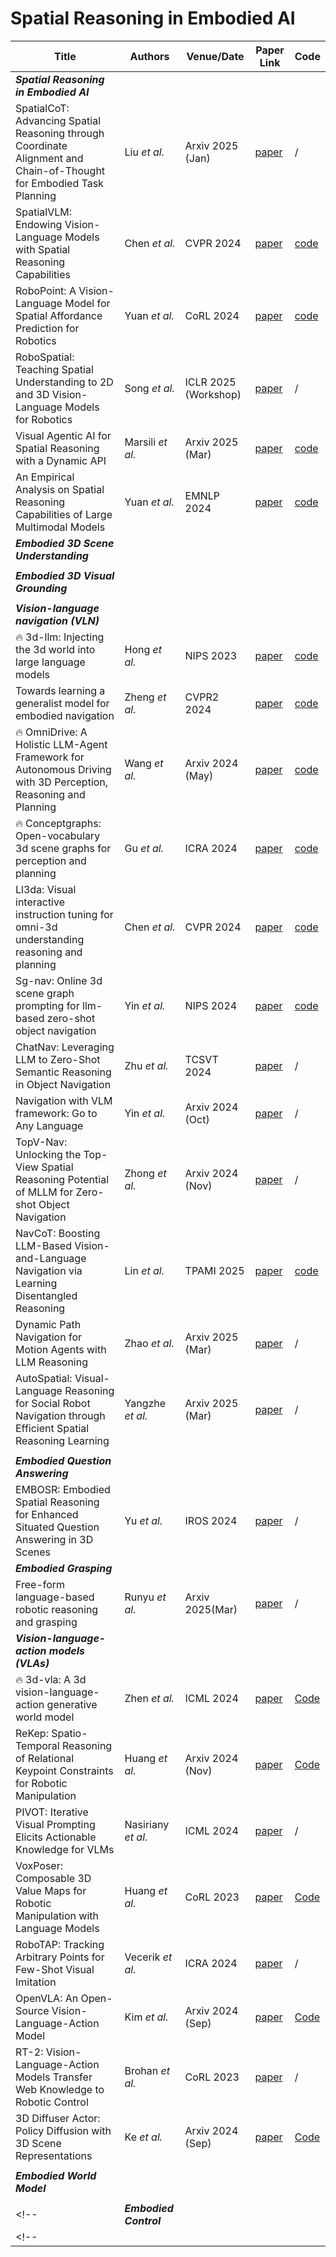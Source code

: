 # Spatial Reasoning in Embodied AI

| Title                                                                                             | Authors       | Venue/Date           | Paper Link                                   | Code                                         |
---------------------------------------------------------------------------------------------------|---------------|----------------------|----------------------------------------------|----------------------------------------------|
| ***Spatial Reasoning in Embodied AI*** |||||
| SpatialCoT: Advancing Spatial Reasoning through Coordinate Alignment and Chain-of-Thought for Embodied Task Planning | Liu *et al.* | Arxiv 2025 (Jan) | [paper](https://arxiv.org/pdf/2501.10074) | / |
| SpatialVLM: Endowing Vision-Language Models with Spatial Reasoning Capabilities | Chen *et al.* | CVPR 2024 | [paper](https://openaccess.thecvf.com/content/CVPR2024/papers/Chen_SpatialVLM_Endowing_Vision-Language_Models_with_Spatial_Reasoning_Capabilities_CVPR_2024_paper.pdf) | [code](https://github.com/remyxai/VQASynth) |
| RoboPoint: A Vision-Language Model for Spatial Affordance Prediction for Robotics |  Yuan *et al.* | CoRL 2024 | [paper](https://arxiv.org/pdf/2406.10721) | [code](https://github.com/wentaoyuan/RoboPoint) |
| RoboSpatial: Teaching Spatial Understanding to 2D and 3D Vision-Language Models for Robotics | Song *et al.* | ICLR 2025 (Workshop) | [paper](https://arxiv.org/pdf/2411.16537) | / |
| Visual Agentic AI for Spatial Reasoning with a Dynamic API |  Marsili *et al.* | Arxiv 2025 (Mar) | [paper](https://arxiv.org/pdf/2502.06787) | [code](https://github.com/damianomarsili/VADAR) |
| An Empirical Analysis on Spatial Reasoning Capabilities of Large Multimodal Models |  Yuan *et al.* | EMNLP 2024 | [paper](https://arxiv.org/pdf/2411.06048) | [code](https://github.com/FatemehShiri/Spatial-MM) |
| ***Embodied 3D Scene Understanding*** |||||
|  |  |  |  |  |
| ***Embodied 3D Visual Grounding*** |||||
|  |  |  |  |  |
| ***Vision-language navigation (VLN)*** |||||
| 🔥 3d-llm: Injecting the 3d world into large language models | Hong *et al.* | NIPS 2023 | [paper](https://proceedings.neurips.cc/paper_files/paper/2023/file/413885e70482b95dcbeeddc1daf39177-Paper-Conference.pdf) | [code](https://github.com/UMass-Embodied-AGI/3D-LLM) |
| Towards learning a generalist model for embodied navigation | Zheng *et al.* | CVPR2 2024 | [paper](https://openaccess.thecvf.com/content/CVPR2024/papers/Zheng_Towards_Learning_a_Generalist_Model_for_Embodied_Navigation_CVPR_2024_paper.pdf) | [code](https://github.com/zd11024/NaviLLM) |
| 🔥 OmniDrive: A Holistic LLM-Agent Framework for Autonomous Driving with 3D Perception, Reasoning and Planning | Wang *et al.* | Arxiv 2024 (May) | [paper](https://arxiv.org/pdf/2405.01533) | [code](https://github.com/NVlabs/OmniDrive) |
| 🔥 Conceptgraphs: Open-vocabulary 3d scene graphs for perception and planning | Gu *et al.* | ICRA 2024 | [paper](https://ieeexplore.ieee.org/iel8/10609961/10609862/10610243.pdf?casa_token=M6hQGyV3IEUAAAAA:H00JN_qifw9A_KA4byE0qpcj0ITOkPIBw8mFd4iUj59djitLQpv7Sl6ng5u9LMQGFPahuAXvHilEWw) | [code](https://github.com/concept-graphs/concept-graphs) |
| Ll3da: Visual interactive instruction tuning for omni-3d understanding reasoning and planning | Chen *et al.* | CVPR 2024 | [paper](https://openaccess.thecvf.com/content/CVPR2024/papers/Chen_LL3DA_Visual_Interactive_Instruction_Tuning_for_Omni-3D_Understanding_Reasoning_and_CVPR_2024_paper.pdf) | [code](https://github.com/Open3DA/LL3DA) |
| Sg-nav: Online 3d scene graph prompting for llm-based zero-shot object navigation | Yin *et al.* | NIPS 2024 | [paper](https://proceedings.neurips.cc/paper_files/paper/2024/file/098491b37deebbe6c007e69815729e09-Paper-Conference.pdf) | [code](https://github.com/bagh2178/SG-Nav) |
| ChatNav: Leveraging LLM to Zero-Shot Semantic Reasoning in Object Navigation | Zhu *et al.* | TCSVT 2024 | [paper](https://ieeexplore.ieee.org/abstract/document/10734363) | / |
| Navigation with VLM framework: Go to Any Language | Yin *et al.* | Arxiv 2024 (Oct) | [paper](https://arxiv.org/pdf/2410.02787) | / |
| TopV-Nav: Unlocking the Top-View Spatial Reasoning Potential of MLLM for Zero-shot Object Navigation | Zhong *et al.* | Arxiv 2024 (Nov) | [paper](https://arxiv.org/pdf/2411.16425) | / |
| NavCoT: Boosting LLM-Based Vision-and-Language Navigation via Learning Disentangled Reasoning | Lin *et al.* | TPAMI 2025 | [paper](https://ieeexplore.ieee.org/abstract/document/10938647) | [code](https://github.com/expectorlin/NavCoT) |
| Dynamic Path Navigation for Motion Agents with LLM Reasoning | Zhao *et al.* | Arxiv 2025 (Mar) | [paper](https://arxiv.org/pdf/2503.07323) | / |
| AutoSpatial: Visual-Language Reasoning for Social Robot Navigation through Efficient Spatial Reasoning Learning | Yangzhe *et al.* | Arxiv 2025 (Mar) | [paper](https://arxiv.org/pdf/2503.07557) | / |
|  |  |  |  |  | 
| ***Embodied Question Answering*** |||||
| EMBOSR: Embodied Spatial Reasoning for Enhanced Situated Question Answering in 3D Scenes | Yu *et al.* | IROS 2024 | [paper](https://ieeexplore.ieee.org/stamp/stamp.jsp?tp=&arnumber=10801720) | / | 
| ***Embodied Grasping*** |||||
| Free-form language-based robotic reasoning and grasping | Runyu *et al.* | Arxiv 2025(Mar) | [paper](https://arxiv.org/pdf/2503.13082) | / | 
| ***Vision-language-action models (VLAs)*** |||||
| 🔥 3d-vla: A 3d vision-language-action generative world model | Zhen *et al.* | ICML 2024 | [paper](https://arxiv.org/pdf/2403.09631) | [Code](https://github.com/UMass-Embodied-AGI/3D-VLA) |
| ReKep: Spatio-Temporal Reasoning of Relational Keypoint Constraints for Robotic Manipulation | Huang *et al.* | Arxiv 2024 (Nov) | [paper](https://arxiv.org/pdf/2409.01652) | [Code](https://github.com/huangwl18/ReKep) |
| PIVOT: Iterative Visual Prompting Elicits Actionable Knowledge for VLMs | Nasiriany *et al.* | ICML 2024 | [paper](https://arxiv.org/pdf/2402.07872v1) | / |
| VoxPoser: Composable 3D Value Maps for Robotic Manipulation with Language Models | Huang *et al.* | CoRL 2023 | [paper](https://arxiv.org/pdf/2307.05973v2) | [Code](https://github.com/huangwl18/VoxPoser) |
| RoboTAP: Tracking Arbitrary Points for Few-Shot Visual Imitation | Vecerik *et al.* | ICRA 2024 | [paper](https://arxiv.org/pdf/2308.15975) | / |
| OpenVLA: An Open-Source Vision-Language-Action Model |  Kim *et al.* | Arxiv 2024 (Sep) | [paper](https://arxiv.org/pdf/2406.09246) | [Code](https://github.com/openvla/openvla) |
| RT-2: Vision-Language-Action Models Transfer Web Knowledge to Robotic Control | Brohan *et al.* | CoRL 2023 | [paper](https://arxiv.org/pdf/2307.15818) | / |
| 3D Diffuser Actor: Policy Diffusion with 3D Scene Representations |  Ke *et al.* | Arxiv 2024 (Sep) | [paper](https://arxiv.org/pdf/2402.10885) | [Code](https://github.com/nickgkan/3d_diffuser_actor) |
|  |  |  |  |  |
| ***Embodied World Model*** |||||
|  |  |  |  |  |
<!--| ***Embodied Control*** ||||| -->
<!--|  |  |  |  |  | -->
<!-- Embodied World Model -->
<!-- Embodied Control -->
<!-- |  |  |  |  |  | -->
